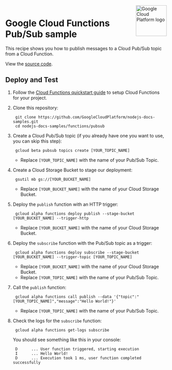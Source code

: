 <img src="https://avatars2.githubusercontent.com/u/2810941?v=3&s=96" alt="Google Cloud Platform logo" title="Google Cloud Platform" align="right" height="96" width="96"/>

# Google Cloud Functions Pub/Sub sample

This recipe shows you how to publish messages to a Cloud Pub/Sub topic from a
Cloud Function.

View the [source code][code].

[code]: index.js

## Deploy and Test

1. Follow the [Cloud Functions quickstart guide][quickstart] to setup Cloud
Functions for your project.

1. Clone this repository:

        git clone https://github.com/GoogleCloudPlatform/nodejs-docs-samples.git
        cd nodejs-docs-samples/functions/pubsub

1. Create a Cloud Pub/Sub topic (if you already have one you want to use, you
can skip this step):

        gcloud beta pubsub topics create [YOUR_TOPIC_NAME]

    * Replace `[YOUR_TOPIC_NAME]` with the name of your Pub/Sub Topic.

1. Create a Cloud Storage Bucket to stage our deployment:

        gsutil mb gs://[YOUR_BUCKET_NAME]

    * Replace `[YOUR_BUCKET_NAME]` with the name of your Cloud Storage Bucket.

1. Deploy the `publish` function with an HTTP trigger:

        gcloud alpha functions deploy publish --stage-bucket [YOUR_BUCKET_NAME] --trigger-http

    * Replace `[YOUR_BUCKET_NAME]` with the name of your Cloud Storage Bucket.

1. Deploy the `subscribe` function with the Pub/Sub topic as a trigger:

        gcloud alpha functions deploy subscribe --stage-bucket [YOUR_BUCKET_NAME] --trigger-topic [YOUR_TOPIC_NAME]

    * Replace `[YOUR_BUCKET_NAME]` with the name of your Cloud Storage Bucket.
    * Replace `[YOUR_TOPIC_NAME]` with the name of your Pub/Sub Topic.

1. Call the `publish` function:

        gcloud alpha functions call publish --data '{"topic":"[YOUR_TOPIC_NAME]","message":"Hello World!"}'

    * Replace `[YOUR_TOPIC_NAME]` with the name of your Pub/Sub Topic.

1. Check the logs for the `subscribe` function:

        gcloud alpha functions get-logs subscribe

    You should see something like this in your console:

        D      ... User function triggered, starting execution
        I      ... Hello World!
        D      ... Execution took 1 ms, user function completed successfully

[quickstart]: https://cloud.google.com/functions/quickstart
